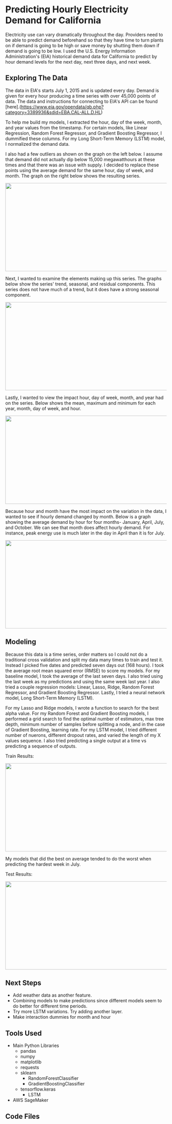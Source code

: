 # Predicting Hourly Electricity Demand for California

Electricity use can vary dramatically throughout the day. Providers need to be able to predict demand beforehand so that they have time to turn plants on if demand is going to be high or save money by shutting them down if demand is going to be low. I used the U.S. Energy Information Administration's (EIA) historical demand data for California to predict by hour demand levels for the next day, next three days, and next week.

## Exploring The Data

The data in EIA's starts July 1, 2015 and is updated every day. Demand is given for every hour producing a time series with over 45,000 points of data. The data and instructions for connecting to EIA's API can be found [here].(https://www.eia.gov/opendata/qb.php?category=3389936&sdid=EBA.CAL-ALL.D.HL)

To help me build my models, I extracted the hour, day of the week, month, and year values from the timestamp. For certain models, like Linear Regression, Random Forest Regressor, and Gradient Boosting Regressor, I dummified these columns. For my Long Short-Term Memory (LSTM) model, I normalized the demand data.

I also had a few outliers as shown on the graph on the left below. I assume that demand did not actually dip below 15,000 megawatthours at these times and that there was an issue with supply. I decided to replace these points using the average demand for the same hour, day of week, and month. The graph on the right below shows the resulting series.

<p align="center">
<img src="images/series_screenshot.png" width="800" height="275">
<p/>

Next, I wanted to examine the elements making up this series. The graphs below show the series' trend, seasonal, and residual components. This series does not have much of a trend, but it does have a strong seasonal component.

<p align="center">
<img src="images/series_decomposed.png" width="800" height="275">
<p/>

Lastly, I wanted to view the impact hour, day of week, month, and year had on the series. Below shows the mean, maximum and minimum for each year, month, day of week, and hour.

<p align="center">
<img src="images/mean_max_min.png" width="800" height="275">
<p/>

Because hour and month have the most impact on the variation in the data, I wanted to see if hourly demand changed by month. Below is a graph showing the average demand by hour for four months- January, April, July, and October. We can see that month does affect hourly demand. For instance, peak energy use is much later in the day in April than it is for July.

<p align="center">
<img src="images/demand_hour_month.png" width="800" height="275">
<p/>

## Modeling

Because this data is a time series, order matters so I could not do a traditional cross validation and split my data many times to train and test it. Instead I picked five dates and predicted seven days out (168 hours). I took the average root mean squared error (RMSE) to score my models. For my baseline model, I took the average of the last seven days. I also tried using the last week as my predictions and using the same week last year. I also tried a couple regression models: Linear, Lasso, Ridge, Random Forest Regressor, and Gradient Boosting Regressor. Lastly, I tried a neural network model, Long Short-Term Memory (LSTM).

For my Lasso and Ridge models, I wrote a function to search for the best alpha value. For my Random Forest and Gradient Boosting models, I performed a grid search to find the optimal number of estimators, max tree depth, minimum number of samples before splitting a node, and in the case of Gradient Boosting, learning rate. For my LSTM model, I tried different number of nuerons, different dropout rates, and varied the length of my X values sequence. I also tried predicting a single output at a time vs predicting a sequence of outputs.

Train Results:
<p align="center">
<img src="Images/train_results.png" width="800" height="275">
<p/>

My models that did the best on average tended to do the worst when predicting the hardest week in July.

Test Results:
<p align="center">
<img src="Images/test_results.png" width="800" height="275">
<p/>

## Next Steps

- Add weather data as another feature.
- Combining models to make predictions since different models seem to do better for different time periods.
- Try more LSTM variations. Try adding another layer.
- Make interaction dummies for month and hour

## Tools Used

- Main Python Libraries
  - pandas
  - numpy
  - matplotlib
  - requests
  - sklearn
    - RandomForestClassifier
    - GradientBoostingClassifier
  - tensorflow.keras
    - LSTM
- AWS SageMaker

## Code Files

